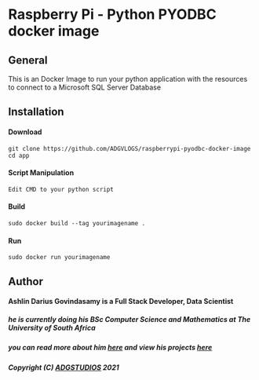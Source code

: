 # Raspberry Pi - Python PYODBC docker image

## General

This is an Docker Image to run your python application with the resources to connect to a Microsoft SQL Server Database

## Installation

#### Download
````
git clone https://github.com/ADGVLOGS/raspberrypi-pyodbc-docker-image
cd app 
````

#### Script Manipulation
````
Edit CMD to your python script
````

#### Build
````
sudo docker build --tag yourimagename .
````

#### Run
````
sudo docker run yourimagename
````

## Author

#### Ashlin Darius Govindasamy is a Full Stack Developer, Data Scientist 
##### he is currently doing his BSc Computer Science and Mathematics at The University of South Africa
##### you can read more about him [here](https://www.linkedin.com/in/ashlin-darius-govindasamy-4a85a0159/) and view his projects [here](https://github.com/ADGVLOGS)

##### Copyright (C) [ADGSTUDIOS](https://adgstudios.co.za) 2021



